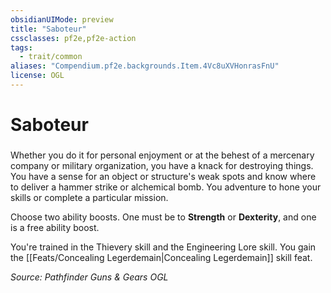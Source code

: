 ```yaml
---
obsidianUIMode: preview
title: "Saboteur"
cssclasses: pf2e,pf2e-action
tags:
  - trait/common
aliases: "Compendium.pf2e.backgrounds.Item.4Vc8uXVHonrasFnU"
license: OGL
---
```

# Saboteur

### 






Whether you do it for personal enjoyment or at the behest of a mercenary company or military organization, you have a knack for destroying things. You have a sense for an object or structure's weak spots and know where to deliver a hammer strike or alchemical bomb. You adventure to hone your skills or complete a particular mission.

Choose two ability boosts. One must be to **Strength** or **Dexterity**, and one is a free ability boost.

You're trained in the Thievery skill and the Engineering Lore skill. You gain the [[Feats/Concealing Legerdemain|Concealing Legerdemain]] skill feat.

*Source: Pathfinder Guns & Gears*
*OGL*
